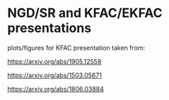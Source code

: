 # NGD/SR and KFAC/EKFAC presentations

plots/figures for KFAC presentation taken from: 

https://arxiv.org/abs/1905.12558

https://arxiv.org/abs/1503.05671

https://arxiv.org/abs/1806.03884
